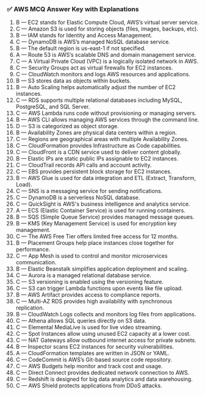 ### ✅ AWS MCQ Answer Key with Explanations

1. B — EC2 stands for Elastic Compute Cloud, AWS’s virtual server service.
2. C — Amazon S3 is used for storing objects (files, images, backups, etc).
3. B — IAM stands for Identity and Access Management.
4. C — DynamoDB is AWS’s managed NoSQL database service.
5. B — The default region is us-east-1 if not specified.
6. A — Route 53 is AWS’s scalable DNS and domain management service.
7. C — A Virtual Private Cloud (VPC) is a logically isolated network in AWS.
8. C — Security Groups act as virtual firewalls for EC2 instances.
9. C — CloudWatch monitors and logs AWS resources and applications.
10. B — S3 stores data as objects within buckets.
11. B — Auto Scaling helps automatically adjust the number of EC2 instances.
12. C — RDS supports multiple relational databases including MySQL, PostgreSQL, and SQL Server.
13. C — AWS Lambda runs code without provisioning or managing servers.
14. B — AWS CLI allows managing AWS services through the command line.
15. D — S3 is categorized as object storage.
16. B — Availability Zones are physical data centers within a region.
17. C — Regions are geographical areas with multiple Availability Zones.
18. C — CloudFormation provides Infrastructure as Code capabilities.
19. C — CloudFront is a CDN service used to deliver content globally.
20. B — Elastic IPs are static public IPs assignable to EC2 instances.
21. C — CloudTrail records API calls and account activity.
22. C — EBS provides persistent block storage for EC2 instances.
23. B — AWS Glue is used for data integration and ETL (Extract, Transform, Load).
24. C — SNS is a messaging service for sending notifications.
25. C — DynamoDB is a serverless NoSQL database.
26. C — QuickSight is AWS's business intelligence and analytics service.
27. A — ECS (Elastic Container Service) is used for running containers.
28. B — SQS (Simple Queue Service) provides managed message queues.
29. B — KMS (Key Management Service) is used for encryption key management.
30. C — The AWS Free Tier offers limited free access for 12 months.
31. B — Placement Groups help place instances close together for performance.
32. C — App Mesh is used to control and monitor microservices communication.
33. B — Elastic Beanstalk simplifies application deployment and scaling.
34. C — Aurora is a managed relational database service.
35. C — S3 versioning is enabled using the versioning feature.
36. C — S3 can trigger Lambda functions upon events like file upload.
37. B — AWS Artifact provides access to compliance reports.
38. C — Multi-AZ RDS provides high availability with synchronous replication.
39. B — CloudWatch Logs collects and monitors log files from applications.
40. C — Athena allows SQL queries directly on S3 data.
41. C — Elemental MediaLive is used for live video streaming.
42. C — Spot Instances allow using unused EC2 capacity at a lower cost.
43. C — NAT Gateways allow outbound internet access for private subnets.
44. B — Inspector scans EC2 instances for security vulnerabilities.
45. A — CloudFormation templates are written in JSON or YAML.
46. C — CodeCommit is AWS’s Git-based source code repository.
47. C — AWS Budgets help monitor and track cost and usage.
48. C — Direct Connect provides dedicated network connection to AWS.
49. C — Redshift is designed for big data analytics and data warehousing.
50. C — AWS Shield protects applications from DDoS attacks.
